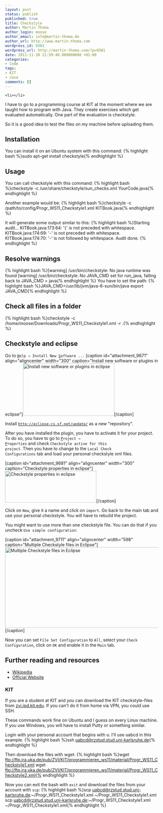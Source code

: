 ```yaml
---
layout: post
status: publish
published: true
title: Checkstyle
author: Martin Thoma
author_login: moose
author_email: info@martin-thoma.de
author_url: http://www.martin-thoma.com
wordpress_id: 9301
wordpress_url: http://martin-thoma.com/?p=9301
date: 2011-11-30 21:59:40.000000000 +01:00
categories:
- Code
tags:
- KIT
- Java
comments: []
---
```

	<li></li>
I have to go to a programming course at KIT at the moment where we are taught how to program with Java. They create exercises which get evaluated automatically. One part of the evaluation is checkstyle.

So it is a good idea to test the files on my machine before uploading them.

<h2>Installation</h2>
You can install it on an Ubuntu system with this command:
{% highlight bash %}sudo apt-get install checkstyle{% endhighlight %}

<h2>Usage</h2>
You can call checkstyle with this command:
{% highlight bash %}checkstyle -c /usr/share/checkstyle/sun_checks.xml YourCode.java{% endhighlight %}

Another example would be:
{% highlight bash %}checkstyle -c /path/to/config/Progr_WS11_Checkstyle1.xml KITBook.java{% endhighlight %}

It will generate some output similar to this:
{% highlight bash %}Starting audit...
KITBook.java:173:64: '{' is not preceded with whitespace.
KITBook.java:174:69: '-' is not preceded with whitespace.
KITBook.java:174:70: '-' is not followed by whitespace.
Audit done.
{% endhighlight %}

<h2>Resolve warnings</h2>
{% highlight bash %}[warning] /usr/bin/checkstyle: No java runtime was found
[warning] /usr/bin/checkstyle: No JAVA_CMD set for run_java, falling back to JAVA_CMD = java{% endhighlight %}
You have to set the path:
{% highlight bash %}JAVA_CMD=/usr/lib/jvm/java-6-sun/bin/java
export JAVA_CMD{% endhighlight %}

<h2>Check all files in a folder</h2>
{% highlight bash %}checkstyle -c /home/moose/Downloads/Progr_WS11_Checkstyle1.xml -r .{% endhighlight %}

<h2>Checkstyle and eclipse</h2>
Go to <code><u>H</u>elp &rarr; Install New <u>S</u>oftware ...</code>
[caption id="attachment_9671" align="aligncenter" width="300" caption="Install new software or plugins in eclipse"]<a href="http://martin-thoma.com/wp-content/uploads/2011/11/eclipse-path-updates.png"><img src="http://martin-thoma.com/wp-content/uploads/2011/11/eclipse-path-updates-300x173.png" alt="Install new software or plugins in eclipse" title="Install new software or plugins in eclipse" width="300" height="173" class="size-medium wp-image-9671" /></a>[/caption]

Install <code>http://eclipse-cs.sf.net/update/</code> as a new "repository".

After you have installed the plugin, you have to activate it for your project. To do so, you have to go to <code><u>P</u>roject &rarr; <u>P</u>roperties</code> and check <code>Checkstyle active for this project</code>. Then you have to change to the <code>Local Check Configurations</code> tab and load your personal checkstyle xml files. 

[caption id="attachment_9681" align="aligncenter" width="300" caption="Checkstyle properties in eclipse"]<a href="http://martin-thoma.com/wp-content/uploads/2011/11/eclipse-checkstyle-properties.png"><img src="http://martin-thoma.com/wp-content/uploads/2011/11/eclipse-checkstyle-properties-300x104.png" alt="Checkstyle properties in eclipse" title="Checkstyle properties in eclipse" width="300" height="104" class="size-medium wp-image-9681" /></a>[/caption]

Click on <code>New</code>, give it a name and click on <code>import</code>. Go back to the main tab and use your personal checkstyle. You will have to rebuild the project.

You might want to use more than one checkstyle file. You can do that if you uncheck <code>Use simple configuration</code>:

[caption id="attachment_9711" align="aligncenter" width="598" caption="Multiple Checkstyle files in Eclipse"]<a href="http://martin-thoma.com/wp-content/uploads/2011/11/eclipse-checkstyle-multiple-files.png"><img src="http://martin-thoma.com/wp-content/uploads/2011/11/eclipse-checkstyle-multiple-files.png" alt="Multiple Checkstyle files in Eclipse" title="Multiple Checkstyle files in Eclipse" width="598" height="265" class="size-full wp-image-9711" /></a>[/caption]

Now you can set <code>File Set Configuration</code> to <code>All</code>, select your <code>Check Configuration</code>, click on <code>OK</code> and enable it in the <code>Main</code> tab.

<h2>Further reading and resources </h2>
<ul>
    <li><a href="http://en.wikipedia.org/wiki/Checkstyle">Wikipedia</a></li>
    <li><a href="http://checkstyle.sourceforge.net/index.html">Official Website</a></li>
</ul>

<h3>KIT</h3>
If you are a student at KIT and you can download the KIT checkstyle-files from <a href="http://zvi.ipd.kit.edu/lehre_programmieren_ws11.php#Zusaetzliches_Material">zvi.ipd.kit.edu</a>. If you can't do it from home via VPN, you could use SSH.

These commands work fine on Ubuntu and I guess on every Linux machine. If you use Windows, you will have to install Putty or something similar.

Login with your personal account that begins with u. I'll use uabcd in this example.
{% highlight bash %}ssh uabcd@rzstud.stud.uni-karlsruhe.de{% endhighlight %}

Then download the files with wget:
{% highlight bash %}wget ftp://ftp.ira.uka.de/pub/ZVI/KIT/programmieren_ws11/material/Progr_WS11_Checkstyle1.xml
wget ftp://ftp.ira.uka.de/pub/ZVI/KIT/programmieren_ws11/material/Progr_WS11_Checkstyle2.xml{% endhighlight %}

Now you can exit the bash with <code>exit</code> and download the files from your account with <code>scp</code>:
{% highlight bash %}scp uabcd@rzstud.stud.uni-karlsruhe.de:~/Progr_WS11_Checkstyle1.xml ~/Progr_WS11_Checkstyle1.xml
scp uabcd@rzstud.stud.uni-karlsruhe.de:~/Progr_WS11_Checkstyle1.xml ~/Progr_WS11_Checkstyle1.xml{% endhighlight %}
